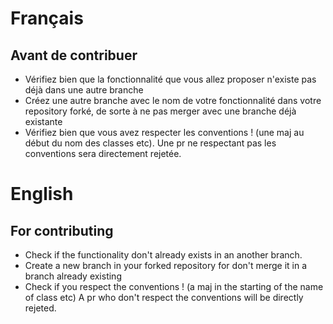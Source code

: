 # Français

## Avant de contribuer
* Vérifiez bien que la fonctionnalité que vous allez proposer n'existe pas déjà dans une autre branche
* Créez une autre branche avec le nom de votre fonctionnalité dans votre repository forké, de sorte à ne pas merger avec une branche déjà existante
* Vérifiez bien que vous avez respecter les conventions ! (une maj au début du nom des classes etc). Une pr ne respectant pas les conventions sera directement rejetée.

# English

## For contributing
* Check if the functionality don't already exists in an another branch.
* Create a new branch in your forked repository for don't merge it in a branch already existing
* Check if you respect the conventions ! (a maj in the starting of the name of class etc) A pr who don't respect the conventions will be directly rejeted.
